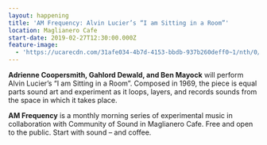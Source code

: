 ```yaml
---
layout: happening
title: 'AM Frequency: Alvin Lucier’s “I am Sitting in a Room”'
location: Maglianero Cafe
start-date: 2019-02-27T12:30:00.000Z
feature-image:
  - 'https://ucarecdn.com/31afe034-4b7d-4153-bbdb-937b260deff0~1/nth/0/'
---
```

**Adrienne Coopersmith, Gahlord Dewald, and Ben Mayock** will perform Alvin Lucier’s “I am Sitting in a Room”. Composed in 1969, the piece is equal parts sound art and experiment as it loops, layers, and records sounds from the space in which it takes place.


**AM Frequency** is a monthly morning series of experimental music in collaboration with Community of Sound in Maglianero Cafe. Free and open to the public. Start with sound – and coffee.
